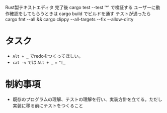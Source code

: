 Rust製テキストエディタ
完了後 cargo test --test '*' で検証する
ユーザーに動作確認をしてもらうときは cargo build でビルドを通す
テストが通ったら cargo fmt --all && cargo clippy --all-targets --fix --allow-dirty

# タスク

- `Alt + _` でredoをつくってほしい。
- `cat -v` では `Alt + _` = `^[_`

# 制約事項

- 既存のプログラムの理解、テストの理解を行い、実装方針を立てる。ただし実装に移る前にテストをつくること